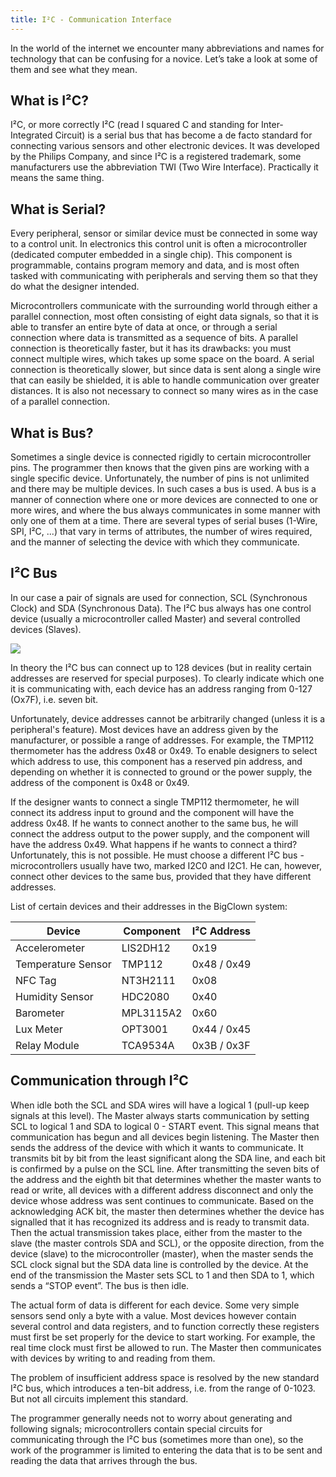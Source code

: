 ```yaml
---
title: I²C - Communication Interface
---
```


In the world of the internet we encounter many abbreviations and names for technology that can be confusing for a novice.
Let’s take a look at some of them and see what they mean.

## What is I²C?

I²C, or more correctly I²C (read I squared C and standing for Inter-Integrated Circuit) is a serial bus that has become a de facto standard for connecting various sensors and other electronic devices.
It was developed by the Philips Company, and since I²C is a registered trademark, some manufacturers use the abbreviation TWI (Two Wire Interface).
Practically it means the same thing.

## What is Serial?

Every peripheral, sensor or similar device must be connected in some way to a control unit.
In electronics this control unit is often a microcontroller (dedicated computer embedded in a single chip).
This component is programmable, contains program memory and data, and is most often tasked with communicating with peripherals and serving them so that they do what the designer intended.

Microcontrollers communicate with the surrounding world through either a parallel connection, most often consisting of eight data signals, so that it is able to transfer an entire byte of data at once, or through a serial connection where data is transmitted as a sequence of bits.
A parallel connection is theoretically faster, but it has its drawbacks: you must connect multiple wires, which takes up some space on the board.
A serial connection is theoretically slower, but since data is sent along a single wire that can easily be shielded, it is able to handle communication over greater distances.
It is also not necessary to connect so many wires as in the case of a parallel connection.

## What is Bus?

Sometimes a single device is connected rigidly to certain microcontroller pins.
The programmer then knows that the given pins are working with a single specific device.
Unfortunately, the number of pins is not unlimited and there may be multiple devices.
In such cases a bus is used.
A bus is a manner of connection where one or more devices are connected to one or more wires, and where the bus always communicates in some manner with only one of them at a time.
There are several types of serial buses (1-Wire, SPI, I²C, ...) that vary in terms of attributes, the number of wires required, and the manner of selecting the device with which they communicate.

## I²C Bus

In our case a pair of signals are used for connection, SCL (Synchronous Clock) and SDA (Synchronous Data). The I²C bus always has one control device (usually a microcontroller called Master) and several controlled devices (Slaves).

![](i2c.png)

In theory the I²C bus can connect up to 128 devices (but in reality certain addresses are reserved for special purposes).
To clearly indicate which one it is communicating with, each device has an address ranging from 0-127 (Ox7F), i.e. seven bit.

Unfortunately, device addresses cannot be arbitrarily changed (unless it is a peripheral's feature).
Most devices have an address given by the manufacturer, or possible a range of addresses.
For example, the TMP112 thermometer has the address 0x48 or 0x49.
To enable designers to select which address to use, this component has a reserved pin address, and depending on whether it is connected to ground or the power supply, the address of the component is 0x48 or 0x49.

If the designer wants to connect a single TMP112 thermometer, he will connect its address input to ground and the component will have the address 0x48.
If he wants to connect another to the same bus, he will connect the address output to the power supply, and the component will have the address 0x49.
What happens if he wants to connect a third?
Unfortunately, this is not possible. He must choose a different I²C bus - microcontrollers usually have two, marked I2C0 and I2C1.
He can, however, connect other devices to the same bus, provided that they have different addresses.

List of certain devices and their addresses in the BigClown system:

| Device             | Component | I²C Address |
| ------------------ | --------- | ----------- |
| Accelerometer      | LIS2DH12  | 0x19        |
| Temperature Sensor | TMP112    | 0x48 / 0x49 |
| NFC Tag            | NT3H2111  | 0x08        |
| Humidity Sensor    | HDC2080   | 0x40        |
| Barometer          | MPL3115A2 | 0x60        |
| Lux Meter          | OPT3001   | 0x44 / 0x45 |
| Relay Module       | TCA9534A  | 0x3B / 0x3F |

## Communication through I²C

When idle both the SCL and SDA wires will have a logical 1 (pull-up keep signals at this level).
The Master always starts communication by setting SCL to logical 1 and SDA to logical 0 - START event.
This signal means that communication has begun and all devices begin listening.
The Master then sends the address of the device with which it wants to communicate.
It transmits bit by bit from the least significant along the SDA line, and each bit is confirmed by a pulse on the SCL line.
After transmitting the seven bits of the address and the eighth bit that determines whether the master wants to read or write, all devices with a different address disconnect and only the device whose address was sent continues to communicate.
Based on the acknowledging ACK bit, the master then determines whether the device has signalled that it has recognized its address and is ready to transmit data.
Then the actual transmission takes place, either from the master to the slave (the master controls SDA and SCL), or the opposite direction, from the device (slave) to the microcontroller (master), when the master sends the SCL clock signal but the SDA data line is controlled by the device.
At the end of the transmission the Master sets SCL to 1 and then SDA to 1, which sends a “STOP event”.
The bus is then idle.

The actual form of data is different for each device.
Some very simple sensors send only a byte with a value.
Most devices however contain several control and data registers, and to function correctly these registers must first be set properly for the device to start working.
For example, the real time clock must first be allowed to run.
The Master then communicates with devices by writing to and reading from them.

The problem of insufficient address space is resolved by the new standard I²C bus, which introduces a ten-bit address, i.e. from the range of 0-1023.
But not all circuits implement this standard.

The programmer generally needs not to worry about generating and following signals; microcontrollers contain special circuits for communicating through the I²C bus (sometimes more than one), so the work of the programmer is limited to entering the data that is to be sent and reading the data that arrives through the bus.
